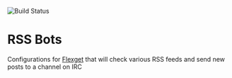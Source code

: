 ![Build Status](https://travis-ci.org/creadak/rss_bots.svg?branch=master)

# RSS Bots

Configurations for [Flexget](https://flexget.com) that will check various RSS feeds and send new posts to a channel on IRC
